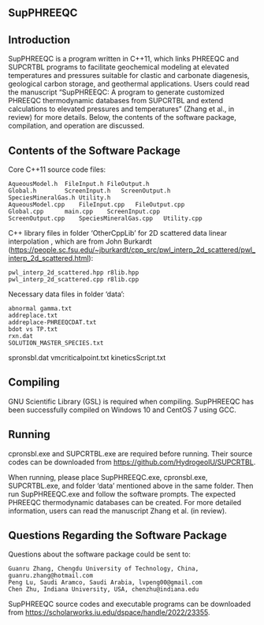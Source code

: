 SupPHREEQC
-----------------------------------------------------


Introduction
--------------


SupPHREEQC is a program written in C++11, which links PHREEQC and SUPCRTBL programs to facilitate geochemical modeling at elevated temperatures and pressures suitable for clastic and carbonate diagenesis, geological carbon storage, and geothermal applications. Users could read the manuscript “SupPHREEQC: A program to generate customized PHREEQC thermodynamic databases from SUPCRTBL and extend calculations to elevated pressures and temperatures” (Zhang et al., in review) for more details. Below, the contents of the software package, compilation, and operation are discussed.


Contents of the Software Package 
---------------------------------------


Core C++11 source code files:

	AqueousModel.h	FileInput.h	FileOutput.h
	Global.h		ScreenInput.h	ScreenOutput.h
	SpeciesMineralGas.h	Utility.h 
	AqueousModel.cpp	FileInput.cpp	FileOutput.cpp
	Global.cpp		main.cpp	ScreenInput.cpp
	ScreenOutput.cpp	SpeciesMineralGas.cpp	Utility.cpp


C++ library files in folder ‘OtherCppLib’ for 2D scattered data linear interpolation , which are from John Burkardt (https://people.sc.fsu.edu/~jburkardt/cpp_src/pwl_interp_2d_scattered/pwl_interp_2d_scattered.html):

	pwl_interp_2d_scattered.hpp	r8lib.hpp
	pwl_interp_2d_scattered.cpp	r8lib.cpp


Necessary data files in folder ‘data’:

	abnormal gamma.txt
	addreplace.txt
	addreplace-PHREEQCDAT.txt
	bdot vs TP.txt
	rxn.dat
	SOLUTION_MASTER_SPECIES.txt
spronsbl.dat
vmcriticalpoint.txt
kineticsScript.txt


Compiling
-------------


GNU Scientific Library (GSL) is required when compiling. SupPHREEQC has been successfully compiled on Windows 10 and CentOS 7 using GCC.


Running
----------


cpronsbl.exe and SUPCRTBL.exe are required before running. Their source codes can be downloaded from https://github.com/HydrogeoIU/SUPCRTBL.


When running, please place SupPHREEQC.exe, cpronsbl.exe, SUPCRTBL.exe, and folder ‘data’ mentioned above in the same folder. Then run SupPHREEQC.exe and follow the software prompts. The expected PHREEQC thermodynamic databases can be created. For more detailed information, users can read the manuscript Zhang et al. (in review).


Questions Regarding the Software Package
----------------------------------------------------

Questions about the software package could be sent to:

	Guanru Zhang, Chengdu University of Technology, China, guanru.zhang@hotmail.com 
	Peng Lu, Saudi Aramco, Saudi Arabia, lvpeng00@gmail.com 
	Chen Zhu, Indiana University, USA, chenzhu@indiana.edu 


SupPHREEQC source codes and executable programs can be downloaded from https://scholarworks.iu.edu/dspace/handle/2022/23355. 

